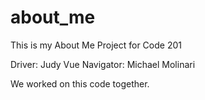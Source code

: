 # about_me
This is my About Me Project for Code 201

Driver: Judy Vue
Navigator: Michael Molinari

We worked on this code together. 
